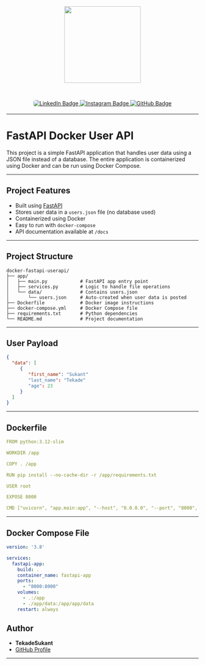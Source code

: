 
<div align="center">
  <img src="https://i.giphy.com/media/v1.Y2lkPTc5MGI3NjExYm5vaHRnaGpjbXl0M2V2ZGo4Y3E3ZDlua2tmaDZidHVyNTdyazY0NiZlcD12MV9pbnRlcm5hbF9naWZfYnlfaWQmY3Q9cw/KzJkzjggfGN5Py6nkT/giphy.gif" width="200"/>
</div>

&nbsp;
<div id="badges" align="center">
  <a href="https://www.linkedin.com/in/tekade-sukant-3343bb252">
    <img src="https://img.shields.io/badge/LinkedIn-black?style=for-the-badge&logo=linkedin&logoColor=white" alt="LinkedIn Badge" style="border-radius: 5px;"/>
  </a>
  <a href="https://www.instagram.com/muschifresser/" target="_blank">
    <img src="https://img.shields.io/badge/Instagram-black?style=for-the-badge&logo=instagram&logoColor=white" alt="Instagram Badge" style="margin-bottom: 5px;" />
  </a>
  <a href="https://github.com/tekadesukant">
    <img src="https://img.shields.io/badge/GitHub-black?style=for-the-badge&logo=github&logoColor=white" alt="GitHub Badge"/>
  </a>
</div>

---

# FastAPI Docker User API

This project is a simple FastAPI application that handles user data using a JSON file instead of a database. The entire application is containerized using Docker and can be run using Docker Compose.

---

## Project Features

- Built using [FastAPI](https://fastapi.tiangolo.com/)
- Stores user data in a `users.json` file (no database used)
- Containerized using Docker
- Easy to run with `docker-compose`
- API documentation available at `/docs`

---

## Project Structure

```
docker-fastapi-userapi/
├── app/
│   ├── main.py            # FastAPI app entry point
│   ├── services.py        # Logic to handle file operations
│   └── data/              # Contains users.json
│       └── users.json     # Auto-created when user data is posted
├── Dockerfile             # Docker image instructions
├── docker-compose.yml     # Docker Compose file
├── requirements.txt       # Python dependencies
└── README.md              # Project documentation
```

---

## User Payload

```json
{
  "data": [
     {
        "first_name": "Sukant"
        "last_name": "Tekade"
        "age": 23
     }
  ] 
}
```

---

## Dockerfile

```yaml
FROM python:3.12-slim

WORKDIR /app

COPY . /app

RUN pip install --no-cache-dir -r /app/requirements.txt

USER root

EXPOSE 8000

CMD ["uvicorn", "app.main:app", "--host", "0.0.0.0", "--port", "8000", "--reload"]
```

---

## Docker Compose File

```yaml
version: '3.8'

services:
  fastapi-app:
    build: .
    container_name: fastapi-app
    ports:
      - "8000:8000"
    volumes:
      - .:/app
      - ./app/data:/app/app/data
    restart: always
```



## Author

- **TekadeSukant**
- [GitHub Profile](https://github.com/tekadesukant)

---
